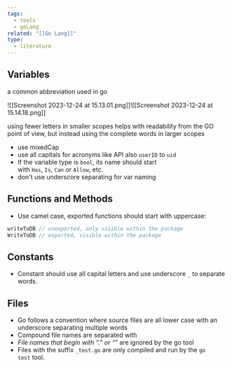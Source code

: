 ```yaml
---
tags:
  - tools
  - goLang
related: "[[Go Lang]]"
type:
  - literature
---
```

## Variables
a common abbreviation used in go

![[Screenshot 2023-12-24 at 15.13.01.png]]![[Screenshot 2023-12-24 at 15.14.18.png]]

using fewer letters in smaller scopes helps with readability from the GO point of view, but instead using the complete words in larger scopes 

- use mixedCap
- use all capitals for acronyms like API also `userID` to `uid`
- If the variable type is `bool`, its name should start with `Has`, `Is`, `Can` or `Allow`, etc.
- don't use underscore separating for var naming

## Functions and Methods

- Use camel case, exported functions should start with uppercase:

```GO
writeToDB // unexported, only visible within the package
WriteToDB // exported, visible within the package
```
## Constants

- Constant should use all capital letters and use underscore `_` to separate words.

## Files

- Go follows a convention where source files are all lower case with an underscore separating multiple words
- Compound file names are separated with
- _File names that begin with “.” or “_” are ignored by the go tool
- Files with the suffix `_test.go` are only compiled and run by the `go test` tool.